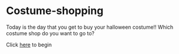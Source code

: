# Costume-shopping

Today is the day that you get to buy your halloween costume!! Which costume shop do you want to go to?

Click [here]() to begin 